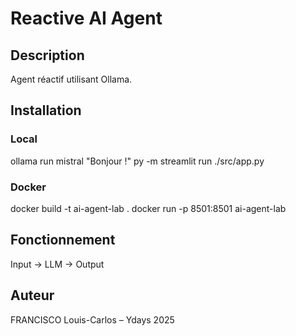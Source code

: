 # Reactive AI Agent

## Description

Agent réactif utilisant Ollama.

## Installation

### Local

ollama run mistral "Bonjour !"
py -m streamlit run ./src/app.py

### Docker

docker build -t ai-agent-lab .
docker run -p 8501:8501 ai-agent-lab

## Fonctionnement

Input → LLM → Output

## Auteur

FRANCISCO Louis-Carlos – Ydays 2025

